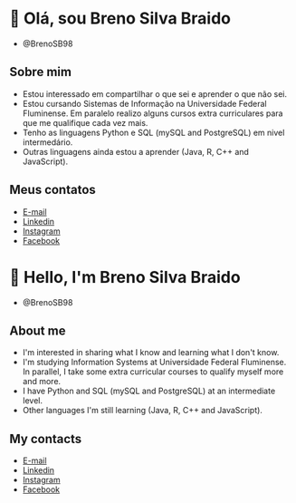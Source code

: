 # 👋 Olá, sou Breno Silva Braido
- @BrenoSB98

## Sobre mim
- Estou interessado em compartilhar o que sei e aprender o que não sei.
- Estou cursando Sistemas de Informação na Universidade Federal Fluminense. Em paralelo realizo alguns cursos extra curriculares para que me qualifique cada vez mais.
- Tenho as linguagens Python e SQL (mySQL and PostgreSQL) em nivel intermedário.
- Outras linguagens ainda estou a aprender (Java, R, C++ and JavaScript).

## Meus contatos
- [E-mail](brenosilvabraido1998@gmail.com)
- [Linkedin](https://www.linkedin.com/in/breno-silva-braido-a03767156/)
- [Instagram](https://www.instagram.com/bbraido2/)
- [Facebook](https://www.facebook.com/Breno.Braido1998)


# 👋 Hello, I'm Breno Silva Braido
- @BrenoSB98

## About me
- I'm interested in sharing what I know and learning what I don't know.
- I'm studying Information Systems at Universidade Federal Fluminense. In parallel, I take some extra curricular courses to qualify myself more and more.
- I have Python and SQL (mySQL and PostgreSQL) at an intermediate level.
- Other languages I'm still learning (Java, R, C++ and JavaScript).

## My contacts
- [E-mail](brenosilvabraido1998@gmail.com)
- [Linkedin](https://www.linkedin.com/in/breno-silva-braido-a03767156/)
- [Instagram](https://www.instagram.com/bbraido2/)
- [Facebook](https://www.facebook.com/Breno.Braido1998)

<!---
BrenoSB98/BrenoSB98 is a ✨ special ✨ repository because its `README.md` (this file) appears on your GitHub profile.
You can click the Preview link to take a look at your changes.
--->
